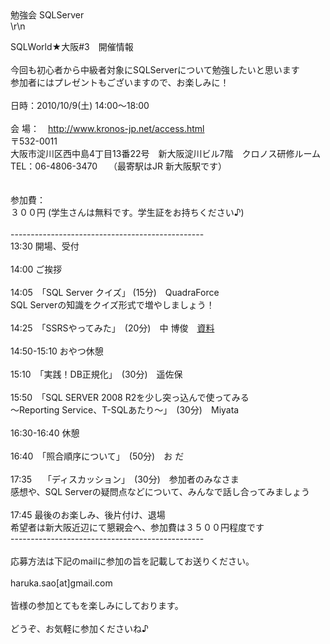 <div class=\"pico_tags\">勉強会 SQLServer</div>\r\n<p><a id=\"top_of_pico_body\" name=\"top_of_pico_body\"></a>
    SQLWorld★大阪#3　開催情報<br /><br />今回も初心者から中級者対象にSQLServerについて勉強したいと思います<br />参加者にはプレゼントもございますので、お楽しみに！<br /><br />日時：2010/10/9(土)
    14:00～18:00<br /><br />会 場：　<a href=\"http://www.kronos-jp.net/access.html\"
        target=\"_blank\">http://www.kronos-jp.net/access.html</a><br /> 〒532-0011　<br />
    大阪市淀川区西中島4丁目13番22号　新大阪淀川ビル7階　クロノス研修ルーム<br /> TEL：06-4806-3470　 （最寄駅はJR 新大阪駅です）<br /><br /><br />参加費：<br /> ３００円
    (学生さんは無料です。学生証をお持ちください♪)<br /><br />------------------------------------------------<br />13:30
    開場、受付<br /><br />14:00 ご挨拶<br /><br />14:05　「SQL Server クイズ」 (15分)　QuadraForce<br /> SQL
    Serverの知識をクイズ形式で増やしましょう！<br /><br />14:25　「SSRSやってみた」　(20分)　中 博俊　<a
        href=\"http://club-windows7.net/session_data/02_02_SSRS%E3%82%84%E3%81%A3%E3%81%A6%E3%81%BF%E3%81%9F.pdf\"
        target=\"_blank\">資料</a><br /><br />14:50-15:10
    おやつ休憩<br /><br />15:10　「実践！DB正規化」　(30分)　遥佐保<br /><br />15:50　「SQL SERVER 2008 R2を少し突っ込んで使ってみる<br /> ～Reporting
    Service、T-SQLあたり～」　(30分)　Miyata<br /><br />16:30-16:40 休憩<br /><br />16:40　「照合順序について」　(50分)　お だ<br /><br />17:35　
    「ディスカッション」　(30分)　参加者のみなさま<br /> 感想や、SQL Serverの疑問点などについて、みんなで話し合ってみましょう　<br /> <br />17:45 最後のお楽しみ、後片付け、退場<br />
    希望者は新大阪近辺にて懇親会へ、参加費は３５００円程度です<br />------------------------------------------------<br /><br />応募方法は下記のmailに参加の旨を記載してお送りください。<br /><br />haruka.sao[at]gmail.com<br /><br />皆様の参加とてもを楽しみにしております。<br /><br />どうぞ、お気軽に参加くださいね♪
</p>